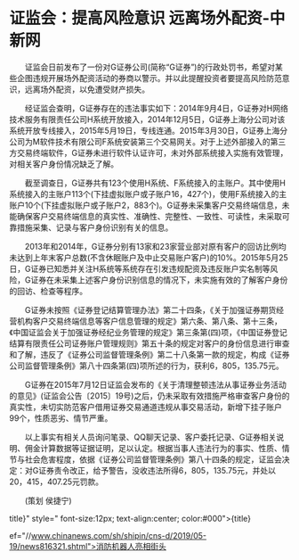 # 证监会：提高风险意识 远离场外配资-中新网

　　证监会日前发布了一份对G证券公司(简称“G证券”)的行政处罚书，希望对某些企图违规开展场外配资活动的券商以警示。并以此提醒投资者要提高风险防范意识，远离场外配资，以免遭受财产损失。

　　经证监会查明，G证券存在的违法事实如下：2014年9月4日，G证券对H网络技术服务有限责任公司H系统开放接入，2014年12月5日，G证券上海分公司对该系统开放专线接入，2015年5月19日，专线连通。2015年3月30日，G证券上海分公司为M软件技术有限公司F系统安装第三个交易网关。对于上述外部接入的第三方交易终端软件，G证券未进行软件认证许可，未对外部系统接入实施有效管理，对相关客户身份情况缺乏了解。

　　截至调查日，G证券共有123个使用H系统、F系统接入的主账户。其中使用H系统接入的主账户113个(下挂虚拟账户或子账户16，427个)，使用F系统接入的主账户10个(下挂虚拟账户或子账户2，883个)。G证券未采集客户交易终端信息，未能确保客户交易终端信息的真实性、准确性、完整性、一致性、可读性，未采取可靠措施采集、记录与客户身份识别有关的信息。

　　2013年和2014年，G证券分别有13家和23家营业部对原有客户的回访比例均未达到上年末客户总数(不含休眠账户及中止交易账户客户)的10%。2015年5月25日，G证券已知悉并关注H系统等系统存在引发违规配资及违反账户实名制等风险，G证券在未采集上述客户身份识别信息的情况下，未实施有效的了解客户身份的回访、检查等程序。

　　G证券未按照《证券登记结算管理办法》第二十四条，《关于加强证券期货经营机构客户交易终端信息等客户信息管理的规定》第六条、第八条、第十三条，《中国证监会关于加强证券经纪业务管理的规定》第三条第(四)项，《中国证券登记结算有限责任公司证券账户管理规则》第五十条的规定对客户的身份信息进行审查和了解，违反了《证券公司监督管理条例》第二十八条第一款的规定，构成《证券公司监督管理条例》第八十四条第(四)项所述的行为，获利6，805，135.75元。

　　G证券在2015年7月12日证监会发布的《关于清理整顿违法从事证券业务活动的意见》(证监会公告〔2015〕19号)之后，仍未采取有效措施严格审查客户身份的真实性，未切实防范客户借用证券交易通道违规从事交易活动，新增下挂子账户99个，性质恶劣、情节严重。

　　以上事实有相关人员询问笔录、QQ聊天记录、客户委托记录、G证券相关说明、佣金计算数据等证据证明，足以认定。根据当事人违法行为的事实、性质、情节与社会危害程度，依据《证券公司监督管理条例》第八十四条的规定，证监会决定：对G证券责令改正，给予警告，没收违法所得6，805，135.75元，并处以20，415，407.25元罚款。

　　(策划 侯捷宁)

title}" style=" font-size:12px; text-align:center; color:#000">{title}

ef="//www.chinanews.com/sh/shipin/cns-d/2019/05-19/news816321.shtml">消防机器人亮相街头
